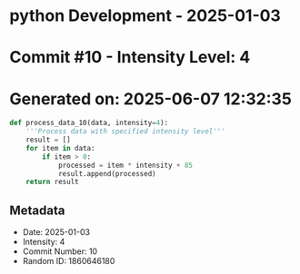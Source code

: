 ﻿# python Development - 2025-01-03
# Commit #10 - Intensity Level: 4
# Generated on: 2025-06-07 12:32:35
```python
def process_data_10(data, intensity=4):
    '''Process data with specified intensity level'''
    result = []
    for item in data:
        if item > 0:
            processed = item * intensity + 85
            result.append(processed)
    return result
```
## Metadata
- Date: 2025-01-03
- Intensity: 4
- Commit Number: 10
- Random ID: 1860646180
